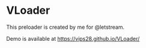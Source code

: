 # VLoader

This preloader is created by me for @letstream.

Demo is available at https://vips28.github.io/VLoader/

